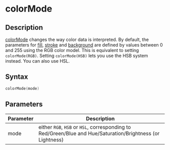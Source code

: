 # colorMode

## Description

[colorMode](colorMode) changes the way color data is interpreted. By default, the parameters for [fill](fill), [stroke](stroke) and [background](background) are defined by values between 0 and 255 using the RGB color model. This is equivalent to setting `colorMode(RGB)`. Setting `colorMode(HSB)` lets you use the HSB system instead. You can also use HSL.

## Syntax

```c
colorMode(mode)
```

## Parameters

| Parameter | Description                                                                                          |
| --------- | ---------------------------------------------------------------------------------------------------- |
| mode      | either `RGB`, `HSB` or `HSL`, corresponding to Red/Green/Blue and Hue/Saturation/Brightness (or Lightness) |
